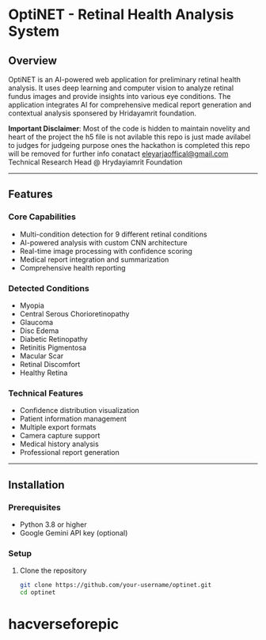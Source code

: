 # OptiNET - Retinal Health Analysis System

## Overview

OptiNET is an AI-powered web application for preliminary retinal health analysis. It uses deep learning and computer vision to analyze retinal fundus images and provide insights into various eye conditions. The application integrates AI for comprehensive medical report generation and contextual analysis sponsered by Hridayamrit foundation.

**Important Disclaimer**: Most of the code is hidden to maintain novelity and heart of the project the h5 file is not avilable this repo is just made avilabel to judges for judgeing purpose ones the hackathon is completed this repo will be removed for further info conatact eleyarjaoffical@gmail.com Technical Research Head @ Hrydayiamrit Foundation

---

## Features

### Core Capabilities
- Multi-condition detection for 9 different retinal conditions
- AI-powered analysis with custom CNN architecture
- Real-time image processing with confidence scoring
- Medical report integration and summarization
- Comprehensive health reporting

### Detected Conditions
- Myopia
- Central Serous Chorioretinopathy
- Glaucoma
- Disc Edema
- Diabetic Retinopathy
- Retinitis Pigmentosa
- Macular Scar
- Retinal Discomfort
- Healthy Retina

### Technical Features
- Confidence distribution visualization
- Patient information management
- Multiple export formats
- Camera capture support
- Medical history analysis
- Professional report generation

---

## Installation

### Prerequisites
- Python 3.8 or higher
- Google Gemini API key (optional)

### Setup

1. Clone the repository
   ```bash
   git clone https://github.com/your-username/optinet.git
   cd optinet
# hacverseforepic
